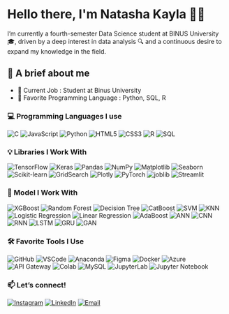 # Hello there, I'm Natasha Kayla 🤗🙌

I’m currently a fourth-semester Data Science student at BINUS University 🎓, driven by a deep interest in data analysis 🔍 and a continuous desire to expand my knowledge in the field.

## 📌 A brief about me
- 💼 Current Job : Student at Binus University
- 🧠 Favorite Programming Language : Python, SQL, R

### 💻 Programming Languages I use
![C](https://img.shields.io/badge/-C-000?&logo=C)
![JavaScript](https://img.shields.io/badge/-JavaScript-black?logo=javascript)
![Python](https://img.shields.io/badge/-Python-3776AB?logo=python&logoColor=white)
![HTML5](https://img.shields.io/badge/-HTML5-E34F26?logo=html5&logoColor=white)
![CSS3](https://img.shields.io/badge/-CSS3-1572B6?logo=css3&logoColor=white)
![R](https://img.shields.io/badge/-R-276DC3?logo=r&logoColor=white)
![SQL](https://img.shields.io/badge/-SQL-4479A1?logo=mysql&logoColor=white)

### 💡 Libraries I Work With
![TensorFlow](https://img.shields.io/badge/-TensorFlow-FF6F00?logo=tensorflow&logoColor=white)
![Keras](https://img.shields.io/badge/-Keras-D00000?logo=keras&logoColor=white)
![Pandas](https://img.shields.io/badge/-Pandas-150458?logo=pandas&logoColor=white)
![NumPy](https://img.shields.io/badge/-NumPy-013243?logo=numpy&logoColor=white)
![Matplotlib](https://img.shields.io/badge/-Matplotlib-11557C?logo=matplotlib&logoColor=white)
![Seaborn](https://img.shields.io/badge/-Seaborn-2D3F6C?logo=python&logoColor=white)
![Scikit-learn](https://img.shields.io/badge/-Scikit--learn-F7931E?logo=scikit-learn&logoColor=white)
![GridSearch](https://img.shields.io/badge/-GridSearchCV-696969?logo=scikit-learn&logoColor=white)
![Plotly](https://img.shields.io/badge/-Plotly-3F4F75?logo=plotly&logoColor=white)
![PyTorch](https://img.shields.io/badge/-PyTorch-EE4C2C?logo=pytorch&logoColor=white)
![joblib](https://img.shields.io/badge/-joblib-6BAED6?logo=python&logoColor=white)
![Streamlit](https://img.shields.io/badge/-Streamlit-FF4B4B?logo=streamlit&logoColor=white)

### 🧩 Model I Work With
![XGBoost](https://img.shields.io/badge/-XGBoost-AA0000?logo=xgboost&logoColor=white)
![Random Forest](https://img.shields.io/badge/-Random%20Forest-228B22?logo=sklearn&logoColor=white)
![Decision Tree](https://img.shields.io/badge/-Decision%20Tree-32CD32?logo=sklearn&logoColor=white)
![CatBoost](https://img.shields.io/badge/-CatBoost-FFA500?logo=catboost&logoColor=black)
![SVM](https://img.shields.io/badge/-SVM-8A2BE2?logo=scikit-learn&logoColor=white)
![KNN](https://img.shields.io/badge/-KNN-4169E1?logo=scikit-learn&logoColor=white)
![Logistic Regression](https://img.shields.io/badge/-Logistic%20Regression-1E90FF?logo=scikit-learn&logoColor=white)
![Linear Regression](https://img.shields.io/badge/-Linear%20Regression-87CEFA?logo=scikit-learn&logoColor=black)
![AdaBoost](https://img.shields.io/badge/-AdaBoost-F0E68C?logo=scikit-learn&logoColor=black)
![ANN](https://img.shields.io/badge/-ANN-FF1493?logo=tensorflow&logoColor=white)
![CNN](https://img.shields.io/badge/-CNN-FF4500?logo=tensorflow&logoColor=white)
![RNN](https://img.shields.io/badge/-RNN-20B2AA?logo=tensorflow&logoColor=white)
![LSTM](https://img.shields.io/badge/-LSTM-00CED1?logo=tensorflow&logoColor=white)
![GRU](https://img.shields.io/badge/-GRU-4682B4?logo=tensorflow&logoColor=white)
![GAN](https://img.shields.io/badge/-GAN-9932CC?logo=tensorflow&logoColor=white)

### 🛠 Favorite Tools I Use
![GitHub](https://img.shields.io/badge/-GitHub-181717?logo=github&logoColor=white)
![VSCode](https://img.shields.io/badge/-VSCode-007ACC?logo=visual-studio-code&logoColor=white)
![Anaconda](https://img.shields.io/badge/-Anaconda-44A833?logo=anaconda&logoColor=white)
![Figma](https://img.shields.io/badge/-Figma-F24E1E?logo=figma&logoColor=white)
![Docker](https://img.shields.io/badge/-Docker-2496ED?logo=docker&logoColor=white)
![Azure](https://img.shields.io/badge/-Azure-0078D4?logo=microsoftazure&logoColor=white)
![API Gateway](https://img.shields.io/badge/-API%20Gateway-4B8BBE?logo=fastapi&logoColor=white)
![Colab](https://img.shields.io/badge/-Colab-F9AB00?logo=googlecolab&logoColor=white)
![MySQL](https://img.shields.io/badge/-MySQL-4479A1?logo=mysql&logoColor=white)
![JupyterLab](https://img.shields.io/badge/-JupyterLab-F37626?logo=jupyter&logoColor=white)
![Jupyter Notebook](https://img.shields.io/badge/-Jupyter%20Notebook-F37626?logo=jupyter&logoColor=white)

### 📫 Let’s connect!
[![Instagram](https://img.shields.io/badge/-Instagram-C13584?logo=instagram&logoColor=white)](https://www.instagram.com/natashakaylaa_/)
[![LinkedIn](https://img.shields.io/badge/-LinkedIn-blue?logo=linkedin&logoColor=white)](https://www.linkedin.com/in/natashakaylcahyadiutm_source=share&utm_campaign=share_via&utm_content=profile&utm_medium=ios_app )
[![Email](https://img.shields.io/badge/-Email-D14836?logo=gmail&logoColor=white)](mailto:natashakaylaa@gmail.com)
